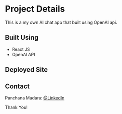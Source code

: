# <b>Project Details</b>

<p>This is a my own AI chat app that built using OpenAI api.</p>

## <b>Built Using</b>

- React JS
- OpenAI API

## <b>Deployed Site</b>

## <b>Contact</b>

Panchana Madara: [@LinkedIn](www.linkedin.com/in/panchana-madara/) <br>

Thank You!
